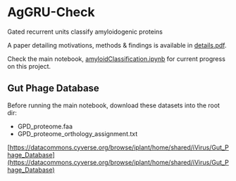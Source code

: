 # AgGRU-Check

Gated recurrent units classify amyloidogenic proteins

A paper detailing motivations, methods & findings is available in [details.pdf](details.pdf).

Check the main notebook, [amyloidClassification.ipynb](amyloidClassification.ipynb) for current progress on this project.

## Gut Phage Database

Before running the main notebook, download these datasets into the root dir:

- GPD_proteome.faa
- GPD_proteome_orthology_assignment.txt

[https://datacommons.cyverse.org/browse/iplant/home/shared/iVirus/Gut_Phage_Database](https://datacommons.cyverse.org/browse/iplant/home/shared/iVirus/Gut_Phage_Database)

